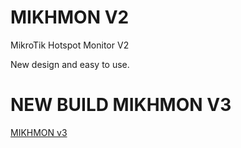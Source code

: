 # MIKHMON V2
MikroTik Hotspot Monitor V2

New design and easy to use.

# NEW BUILD MIKHMON V3
[MIKHMON v3](https://github.com/laksa19/mikhmonv3)
